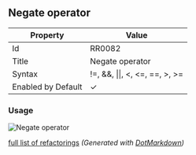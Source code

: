 ## Negate operator

| Property           | Value                             |
| ------------------ | --------------------------------- |
| Id                 | RR0082                            |
| Title              | Negate operator                   |
| Syntax             | \!=, &&, \|\|, \<, \<=, ==, >, >= |
| Enabled by Default | &#x2713;                          |

### Usage

![Negate operator](../../images/refactorings/NegateOperator.png)

[full list of refactorings](Refactorings.md)
*\(Generated with [DotMarkdown](http://github.com/JosefPihrt/DotMarkdown)\)*